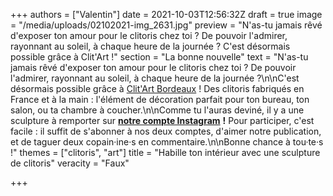 +++
authors = ["Valentin"]
date = 2021-10-03T12:56:32Z
draft = true
image = "/media/uploads/02102021-img_2631.jpg"
preview = "N'as-tu jamais rêvé d'exposer ton amour pour le clitoris chez toi ? De pouvoir l'admirer, rayonnant au soleil, à chaque heure de la journée ? C'est désormais possible grâce à Clit'Art !"
section = "La bonne nouvelle"
text = "N'as-tu jamais rêvé d'exposer ton amour pour le clitoris chez toi ? De pouvoir l'admirer, rayonnant au soleil, à chaque heure de la journée ?\n\nC'est désormais possible grâce à [Clit'Art Bordeaux](https://www.clitart.fr/collection-permanente) ! Des clitoris fabriqués en France et à la main : l'élément de décoration parfait pour ton bureau, ton salon, ou ta chambre à coucher.\n\nComme tu l'auras deviné, il y a une sculpture à remporter sur [**notre compte Instagram**](https://www.instagram.com/lepoint.q/?hl=fr) **!** Pour participer, c'est facile : il suffit de s'abonner à nos deux comptes, d'aimer notre publication, et de taguer deux copain·ine·s en commentaire.\n\nBonne chance à tou·te·s !"
themes = ["clitoris", "art"]
title = "Habille ton intérieur avec une sculpture de clitoris"
veracity = "Faux"

+++

